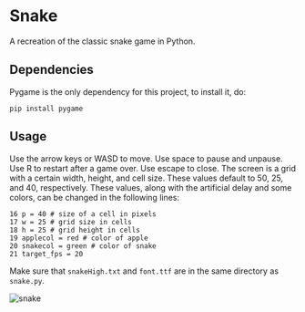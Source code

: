 # Snake
A recreation of the classic snake game in Python.

## Dependencies
Pygame is the only dependency for this project, to install it, do:
```
pip install pygame
```

## Usage
Use the arrow keys or WASD to move. Use space to pause and unpause. Use R to restart after a game over. Use escape to close.
The screen is a grid with a certain width, height, and cell size. These values default to 50, 25, and 40, respectively. These values, along with the artificial delay and some colors, can be changed in the following lines:
```
16 p = 40 # size of a cell in pixels
17 w = 25 # grid size in cells
18 h = 25 # grid height in cells
19 applecol = red # color of apple
20 snakecol = green # color of snake
21 target_fps = 20
```
Make sure that `snakeHigh.txt` and `font.ttf` are in the same directory as `snake.py`.

![snake](https://user-images.githubusercontent.com/68828123/184267282-6da72a58-bd68-4cb5-a051-6fd864e3a6f3.gif)

